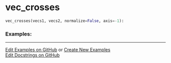 # <a id="McUtils.Numputils.VectorOps.vec_crosses">vec_crosses</a>

```python
vec_crosses(vecs1, vecs2, normalize=False, axis=-1): 
```
 

### Examples: 


___

[Edit Examples on GitHub](https://github.com/McCoyGroup/References/edit/gh-pages/Documentation/examples/McUtils/Numputils/VectorOps/vec_crosses.md) or 
[Create New Examples](https://github.com/McCoyGroup/References/new/gh-pages/?filename=Documentation/examples/McUtils/Numputils/VectorOps/vec_crosses.md) <br/>
[Edit Docstrings on GitHub](https://github.com/McCoyGroup/McUtils/edit/master/Numputils/VectorOps.py?message=Update%20Docs)